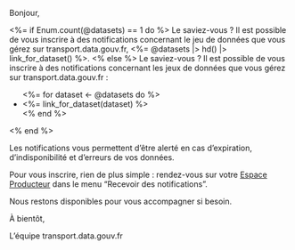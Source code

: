 Bonjour,

<%= if Enum.count(@datasets) == 1 do %>
Le saviez-vous ? Il est possible de vous inscrire à des notifications concernant le jeu de données que vous gérez sur transport.data.gouv.fr, <%= @datasets |> hd() |> link_for_dataset() %>.
<% else %>
Le saviez-vous ? Il est possible de vous inscrire à des notifications concernant les jeux de données que vous gérez sur transport.data.gouv.fr :
<ul>
  <%= for dataset <- @datasets do %>
  <li><%= link_for_dataset(dataset) %></li>
  <% end %>
</ul>
<% end %>

Les notifications vous permettent d’être alerté en cas d’expiration, d’indisponibilité et d’erreurs de vos données.

Pour vous inscrire, rien de plus simple : rendez-vous sur votre [Espace Producteur](<%= TransportWeb.Router.Helpers.page_url(TransportWeb.Endpoint, :espace_producteur) %>) dans le menu “Recevoir des notifications”.

Nous restons disponibles pour vous accompagner si besoin.

À bientôt,

L’équipe transport.data.gouv.fr
